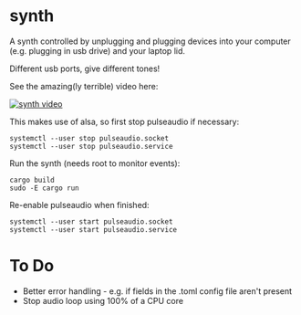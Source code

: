 # synth

A synth controlled by unplugging and plugging devices into your computer (e.g. plugging in usb drive) and your laptop lid.  

Different usb ports, give different tones!

See the amazing(ly terrible) video here: 

[![synth video](/images/synth.jpg)](https://www.youtube.com/watch?v=rY7_q5ujVkw)

This makes use of alsa, so first stop pulseaudio if necessary:

```
systemctl --user stop pulseaudio.socket
systemctl --user stop pulseaudio.service
```

Run the synth (needs root to monitor events):

```
cargo build
sudo -E cargo run
```

Re-enable pulseaudio when finished:

```
systemctl --user start pulseaudio.socket
systemctl --user start pulseaudio.service
```

# To Do

* Better error handling - e.g. if fields in the .toml config file aren't present
* Stop audio loop using 100% of a CPU core
